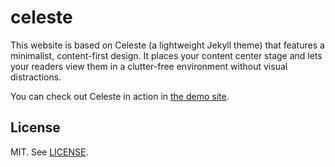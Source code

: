 # celeste

This website is based on Celeste (a lightweight Jekyll theme) that features a minimalist, content-first design. It places your content center stage and lets your readers view them in a clutter-free environment without visual distractions. 

<!--![Celeste Preview](https://user-images.githubusercontent.com/4868132/48317284-981f4080-e62a-11e8-94e4-f3d7db9506a7.png) -->

You can check out Celeste in action in [the demo site](https://nicoelayda.github.io/celeste).

## License

MIT. See [LICENSE](https://github.com/nicoelayda/celeste/blob/master/LICENSE).
